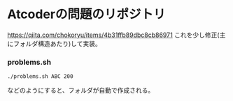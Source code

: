 # Atcoderの問題のリポジトリ

https://qiita.com/chokoryu/items/4b31ffb89dbc8cb86971
これを少し修正(主にフォルダ構造あたり)して実装。

### problems.sh
```
./problems.sh ABC 200
```
などのようにすると、フォルダが自動で作成される。